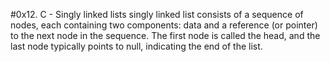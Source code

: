 #0x12. C - Singly linked lists
singly linked list consists of a sequence of nodes, each containing two components: data and a reference (or pointer) to the next node in the sequence. The first node is called the head, and the last node typically points to null, indicating the end of the list.

